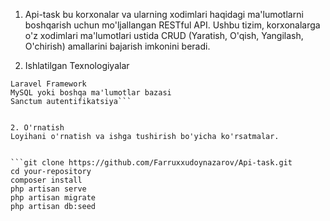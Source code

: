 


1. Api-task bu korxonalar va ularning xodimlari haqidagi ma'lumotlarni boshqarish uchun mo'ljallangan RESTful API. Ushbu tizim, korxonalarga o'z xodimlari ma'lumotlari ustida CRUD (Yaratish, O'qish, Yangilash, O'chirish) amallarini bajarish imkonini beradi.

2. Ishlatilgan Texnologiyalar
``` 
Laravel Framework
MySQL yoki boshqa ma'lumotlar bazasi
Sanctum autentifikatsiya```


2. O'rnatish
Loyihani o'rnatish va ishga tushirish bo'yicha ko'rsatmalar.


```git clone https://github.com/Farruxxudoynazarov/Api-task.git
cd your-repository
composer install
php artisan serve 
php artisan migrate
php artisan db:seed
 ```
